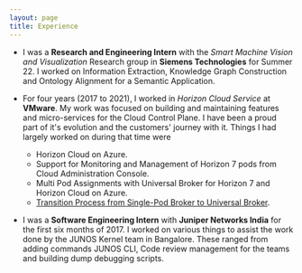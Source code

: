 ```yaml
---
layout: page
title: Experience
---
```


* I was a **Research and Engineering Intern**  with the *Smart Machine Vision and Visualization* Research group in **Siemens Technologies** for Summer 22. I worked on Information Extraction, Knowledge Graph Construction and Ontology Alignment for a Semantic Application.


* For four years (2017 to 2021), I worked in *Horizon Cloud Service* at **VMware**. My work was focused on building and maintaining features and micro-services for the Cloud Control Plane. I have been a proud part of it's evolution and the customers' journey with it.
Things I had largely worked on during that time were
    * Horizon Cloud on Azure.
    * Support for Monitoring and Management of Horizon 7 pods from Cloud Administration Console.
    * Multi Pod Assignments with Universal Broker for Horizon 7 and Horizon Cloud on Azure.
    * [Transition Process from Single-Pod Broker to Universal Broker](https://docs.vmware.com/en/VMware-Horizon-Cloud-Service/services/hzncloudmsazure.admin15/GUID-B27B57CF-2A08-4315-8444-E04E3946B676.html).


* I was a **Software Engineering Intern** with **Juniper Networks India** for the first six months of 2017. I worked on various things to assist the work done by the JUNOS Kernel team in Bangalore. These ranged from adding commands JUNOS CLI, Code review management for the teams and building dump debugging scripts.
